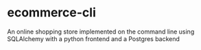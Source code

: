 # ecommerce-cli
An online shopping store implemented on the command line using SQLAlchemy with a python frontend and a Postgres backend
